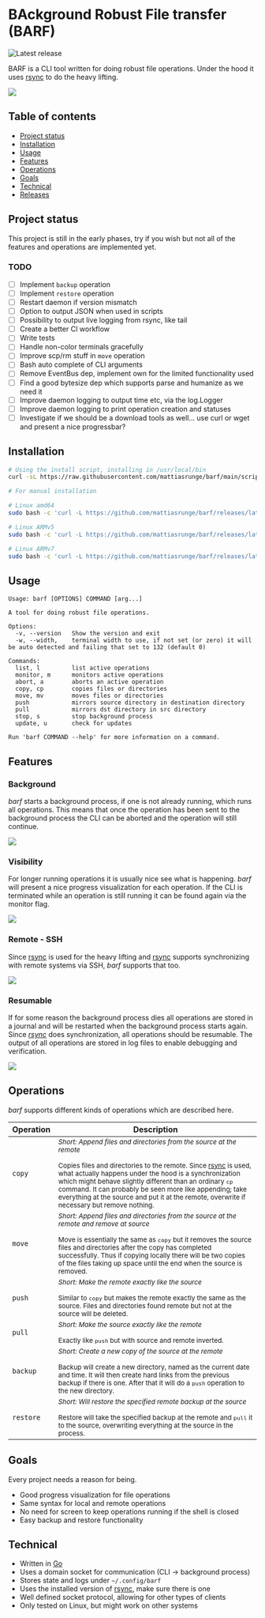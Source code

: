 # BAckground Robust File transfer (BARF)

![Latest release](https://github.com/mattiasrunge/barf/workflows/Build%20and%20release%20binaries/badge.svg)

BARF is a CLI tool written for doing robust file operations. Under the hood it uses [rsync](https://rsync.samba.org/) to do the heavy lifting.

<img src="./docs/svg/copy-normal.svg?raw=true" />

## Table of contents

- [Project status](#project-status)
- [Installation](#installation)
- [Usage](#usage)
- [Features](#features)
- [Operations](#operations)
- [Goals](#goals)
- [Technical](#technical)
- [Releases](https://github.com/mattiasrunge/barf/releases)

## Project status

This project is still in the early phases, try if you wish but not all of the features and operations are implemented yet.

### TODO

- [ ] Implement `backup` operation
- [ ] Implement `restore` operation
- [ ] Restart daemon if version mismatch
- [ ] Option to output JSON when used in scripts
- [ ] Possibility to output live logging from rsync, like tail
- [ ] Create a better CI workflow
- [ ] Write tests
- [ ] Handle non-color terminals gracefully
- [ ] Improve scp/rm stuff in `move` operation
- [ ] Bash auto complete of CLI arguments
- [ ] Remove EventBus dep, implement own for the limited functionality used
- [ ] Find a good bytesize dep which supports parse and humanize as we need it
- [ ] Improve daemon logging to output time etc, via the log.Logger
- [ ] Improve daemon logging to print operation creation and statuses
- [ ] Investigate if we should be a download tools as well... use curl or wget and present a nice progressbar?

## Installation

```bash
# Using the install script, installing in /usr/local/bin
curl -sL https://raw.githubusercontent.com/mattiasrunge/barf/main/scripts/install.sh | sudo -E bash -

# For manual installation

# Linux amd64
sudo bash -c 'curl -L https://github.com/mattiasrunge/barf/releases/latest/download/barf-linux-amd64.tar.gz | tar xvz -C /usr/local/bin'

# Linux ARMv5
sudo bash -c 'curl -L https://github.com/mattiasrunge/barf/releases/latest/download/barf-linux-arm5.tar.gz | tar xvz -C /usr/local/bin'

# Linux ARMv7
sudo bash -c 'curl -L https://github.com/mattiasrunge/barf/releases/latest/download/barf-linux-arm7.tar.gz | tar xvz -C /usr/local/bin'

```

## Usage

```plain_text
Usage: barf [OPTIONS] COMMAND [arg...]

A tool for doing robust file operations.

Options:
  -v, --version   Show the version and exit
  -w, --width,    terminal width to use, if not set (or zero) it will be auto detected and failing that set to 132 (default 0)

Commands:
  list, l         list active operations
  monitor, m      monitors active operations
  abort, a        aborts an active operation
  copy, cp        copies files or directories
  move, mv        moves files or directories
  push            mirrors source directory in destination directory
  pull            mirrors dst directory in src directory
  stop, s         stop background process
  update, u       check for updates

Run 'barf COMMAND --help' for more information on a command.

```

## Features

### Background

*barf* starts a background process, if one is not already running, which runs all operations. This means that once the operation has been sent to the background process the CLI can be aborted and the operation will still continue.

<img src="./docs/svg/copy-monitor.svg?raw=true" />

### Visibility

For longer running operations it is usually nice see what is happening. *barf* will present a nice progress visualization for each operation. If the CLI is terminated while an operation is still running it can be found again via the monitor flag.

<img src="./docs/svg/copy-monitor-many.svg?raw=true" />

### Remote - SSH

Since [rsync](https://rsync.samba.org/) is used for the heavy lifting and [rsync](https://rsync.samba.org/) supports synchronizing with remote systems via SSH, *barf* supports that too.

<img src="./docs/svg/copy-remote.svg?raw=true" />

### Resumable

If for some reason the background process dies all operations are stored in a journal and will be restarted when the background process starts again. Since *[rsync](https://rsync.samba.org/)* does synchronization, all operations should be resumable. The output of all operations are stored in log files to enable debugging and verification.

<img src="./docs/svg/daemon-journal.svg?raw=true" />

## Operations

*barf* supports different kinds of operations which are described here.

| Operation | Description |
| --- | --- |
| `copy` | <small>*Short: Append files and directories from the source at the remote*<br><br>Copies files and directories to the remote. Since [rsync](https://rsync.samba.org/) is used, what actually happens under the hood is a synchronization which might behave slightly different than an ordinary `cp` command. It can probably be seen more like appending; take everything at the source and put it at the remote, overwrite if necessary but remove nothing.</small> |
| `move` | <small>*Short: Append files and directories from the source at the remote and remove at source*<br><br>Move is essentially the same as `copy` but it removes the source files and directories after the copy has completed successfully. Thus if copying locally there will be two copies of the files taking up space until the end when the source is removed.</small> |
| `push` | <small>*Short: Make the remote exactly like the source*<br><br>Similar to `copy` but makes the remote exactly the same as the source. Files and directories found remote but not at the source will be deleted.</small> |
| `pull` | <small>*Short: Make the source exactly like the remote*<br><br>Exactly like `push` but with source and remote inverted.</small> |
| `backup` | <small>*Short: Create a new copy of the source at the remote*<br><br>Backup will create a new directory, named as the current date and time. It will then create hard links from the previous backup if there is one. After that it will do a `push` operation to the new directory.</small> |
| `restore` | <small>*Short: Will restore the specified remote backup at the source*<br><br>Restore will take the specified backup at the remote and `pull` it to the source, overwriting everything at the source in the process.</small> |

## Goals

Every project needs a reason for being.

- Good progress visualization for file operations
- Same syntax for local and remote operations
- No need for screen to keep operations running if the shell is closed
- Easy backup and restore functionality

## Technical

- Written in [Go](https://golang.org/)
- Uses a domain socket for communication (CLI -> background process)
- Stores state and logs under ```~/.config/barf```
- Uses the installed version of [rsync](https://rsync.samba.org/), make sure there is one
- Well defined socket protocol, allowing for other types of clients
- Only tested on Linux, but might work on other systems
